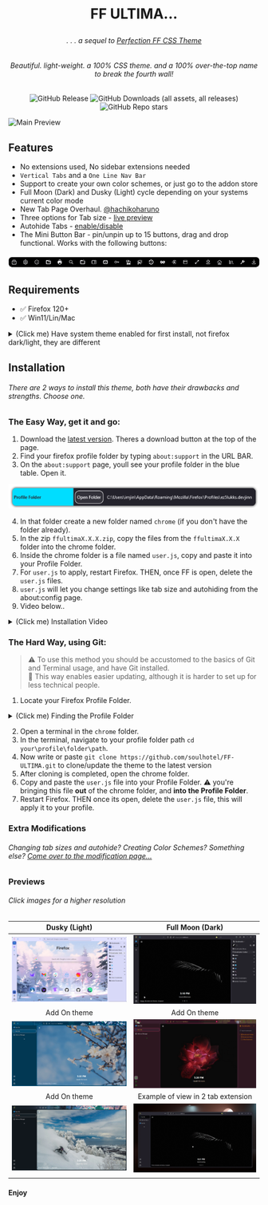 # <p align="center"> FF ULTIMA... </p>

###### <p align="center">. . . a sequel to [Perfection FF CSS Theme](https://github.com/soulhotel/Perfection-Firefox-CSS-Theme) </p>

###### <p align="center">Beautiful. light-weight. a 100% CSS theme. and a 100% over-the-top name to break the fourth wall!</p>

<div align="center">

![GitHub Release](https://img.shields.io/github/v/release/soulhotel/FF-CSS-ULTIMA?style=for-the-badge) ![GitHub Downloads (all assets, all releases)](https://img.shields.io/github/downloads/soulhotel/ff-ultima/total?style=for-the-badge&color=blue) ![GitHub Repo stars](https://img.shields.io/github/stars/soulhotel/FF-CSS-ULTIMA?style=for-the-badge)

</div>

![Main Preview](doc/preview/prev1.gif)

## Features

- No extensions used, No sidebar extensions needed
- `Vertical Tabs` and a `One Line Nav Bar`
- Support to create your own color schemes, or just go to the addon store
- Full Moon (Dark) and Dusky (Light) cycle depending on your systems current color mode
- New Tab Page Overhaul. [@hachikoharuno](https://github.com/hachikoharuno/Beautiful-newtab-Firefox) 
- Three options for Tab size - [live preview](doc/Modification.md)
- Autohide Tabs - [enable/disable](doc/Modification.md)
- The Mini Button Bar - pin/unpin up to 15 buttons, drag and drop functional. Works with the following buttons:

![prevautohide](doc/preview/prevmini-bar.png)

## Requirements

- ✅ Firefox 120+
- ✅ Win11/Lin/Mac

<details>
<summary>(Click me) Have system theme enabled for first install, not firefox dark/light, they are different</summary>
  
![install1](doc/preview/install1.jpg) ![install2](doc/preview/install2.jpg)
</details>

## Installation

###### There are 2 ways to install this theme, both have their drawbacks and strengths. Choose one.

### The Easy Way, get it and go:

1. Download the [latest version](https://github.com/soulhotel/FF-CSS-ULTIMA/releases/latest). Theres a download button at the top of the page.
2. Find your firefox profile folder by typing `about:support` in the URL BAR.
3. On the `about:support` page, youll see your profile folder in the blue table. Open it.

![aboutsupport](doc/preview/about_support.png)

4. In that folder create a new folder named `chrome` (if you don't have the folder already).
5. In the zip `ffultimaX.X.X.zip`, copy the files from the `ffultimaX.X.X` folder into the chrome folder.
6. Inside the chrome folder is a file named `user.js`, copy and paste it into your Profile Folder.
7. For `user.js` to apply, restart Firefox. THEN, once FF is open, delete the `user.js` files.
8. `user.js` will let you change settings like tab size and autohiding from the about:config page.
9. Video below..

<details>
<summary>(Click me) Installation Video</summary>
  
https://github.com/soulhotel/FF-ULTIMA/assets/155501797/dbc7fc96-e975-4a6f-820d-f69efa04cf8e
</details>

### The Hard Way, using Git:

> :warning: To use this method you should be accustomed to the basics of Git and Terminal usage, and have Git installed.<br>
> 🔄 This way enables easier updating, although it is harder to set up for less technical people.
1. Locate your Firefox Profile Folder.
  <details>
    <summary>(Click me) Finding the Profile Folder</summary>
    
- Go to `about:profiles`
- Your profile will say `This is the profile in use and...` Click the **Open Directory** button in the **Root Directory** row.
- This will open your currently in-use Firefox Profile folder.

![alt text](doc/preview/profilelocation.png)

- In that folder create a new folder named `chrome` (if you don't have the folder already).
  </details>
  
2. Open a terminal in the `chrome` folder.
3. In the terminal, navigate to your profile folder path `cd your\profile\folder\path`.
4. Now write or paste `git clone https://github.com/soulhotel/FF-ULTIMA.git` to clone/update the theme to the latest version
5. After cloning is completed, open the chrome folder.
6. Copy and paste the `user.js` file into your Profile Folder. :warning: you're bringing this file **out** of the chrome folder, and **into the Profile Folder**.
7. Restart Firefox. THEN once its open, delete the `user.js` file, this will apply it to your profile.

### Extra Modifications

###### Changing tab sizes and autohide? Creating Color Schemes? Something else? [Come over to the modification page...](doc/Modification.md)

### Previews

###### Click images for a higher resolution

|            Dusky (Light)            |          Full Moon (Dark)           |
| :---------------------------------: | :---------------------------------: |
| ![install1](doc/preview/prev2.png) | ![install1](doc/preview/prev3.gif) |
|            Add On theme             |            Add On theme             |
| ![install1](doc/preview/prev4.gif) | ![install1](doc/preview/prev5.gif) |
|            Add On theme             | Example of view in 2 tab extension  |
| ![install1](doc/preview/prev6.png) | ![install1](doc/preview/prev7.gif) |
|                                     |                                     |

#### Enjoy
